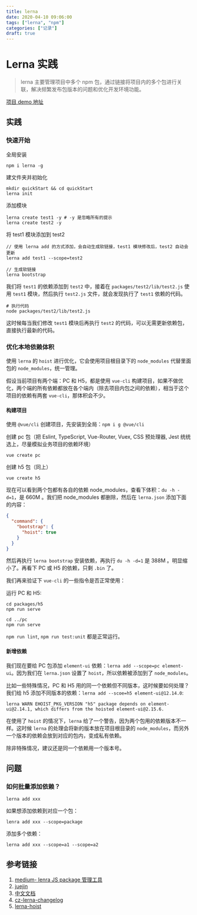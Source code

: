 ```yaml
---
title: lerna
date: 2020-04-10 09:06:00
tags: ["lerna", "npm"]
categories: ["记录"]
draft: true
---
```


# Lerna 实践

>lerna 主要管理项目中多个 npm 包，通过链接将项目内的多个包进行关联，解决频繁发布包版本的问题和优化开发环境功能。

[项目 demo 地址](https://github.com/rni-l/monorepo-practices)

## 实践

### 快速开始

全局安装

```shell
npm i lerna -g
```

建文件夹并初始化

```shell
mkdir quickStart && cd quickStart
lerna init
```

添加模块

```shell
lerna create test1 -y # -y 是忽略所有的提示
lerna create test2 -y
```

将 test1 模块添加到 test2

```shell
// 使用 lerna add 的方式添加，会自动生成软链接，test1 模块修改后，test2 自动会更新
lerna add test1 --scope=test2

// 生成软链接
lerna bootstrap
```

我们将 `test1` 的依赖添加到 `test2` 中，接着在 `packages/test2/lib/test2.js`  使用 `test1` 模块，然后执行 `test2.js` 文件，就会发现执行了 `test1` 依赖的代码。

```shell
# 执行代码
node packages/test2/lib/test2.js
```

这时候每当我们修改 `test1` 模块后再执行 `test2` 的代码，可以无需更新依赖包，直接执行最新的代码。



### 优化本地依赖体积


使用 `lerna` 的 `hoist` 进行优化，它会使用项目根目录下的 `node_modules` 代替里面包的 `node_modules`，统一管理。

假设当前项目有两个端：PC 和 H5，都是使用 `vue-cli` 构建项目，如果不做优化，两个端的所有依赖都放在各个端内（除去项目内包之间的依赖），相当于这个项目的依赖有两套 `vue-cli`，那体积会不少。

#### 构建项目

使用 `@vue/cli` 创建项目，先安装到全局：`npm i g @vue/cli`

创建 pc 包（把 Eslint, TypeScript, Vue-Router, Vuex, CSS 预处理器, Jest 统统选上，尽量模拟业务项目的依赖环境）

`vue create pc`

创建 h5 包（同上）

`vue create h5`

现在可以看到两个包都有各自的依赖 node_modules，查看下体积：`du -h -d=1`，是 660M 。我们把 node_modules 都删除，然后在 `lerna.json` 添加下面的内容：

```json
{
  "command": {
    "bootstrap": {
      "hoist": true
    }
  }
}
```

然后再执行 `lerna bootstrap` 安装依赖，再执行 `du -h -d=1` 是 388M 。明显缩小了。再看下 PC 或 H5 的依赖，只剩 `.bin` 了。

我们再来验证下 `vue-cli` 的一些指令是否正常使用：

运行 PC 和 H5:

```shell
cd packages/h5
npm run serve

cd ../pc
npm run serve
```

`npm run lint`, `npm run test:unit` 都是正常运行。

#### 新增依赖

我们现在要给 PC 包添加 `element-ui` 依赖：`lerna add --scope=pc element-ui`。因为我们在 `lerna.json` 设置了 `hoist`，所以依赖被添加到了 `node_modules`。

比如一些特殊情况，PC 和 H5 用的同一个依赖但不同版本，这时候要如何处理？我们给 h5 添加不同版本的依赖：`lerna add --scoe=h5 element-ui@12.14.0`:

```shell
lerna WARN EHOIST_PKG_VERSION "h5" package depends on element-ui@2.14.1, which differs from the hoisted element-ui@2.15.6.
```

在使用了 `hoist` 的情况下，`lerna` 给了一个警告，因为两个包用的依赖版本不一样。这时候 `lerna` 的处理会将新的版本放在项目根目录的 `node_modules`，而另外一个版本的依赖会放到对应的包内，变成私有依赖。

除非特殊情况，建议还是同一个依赖用一个版本号。



## 问题

### 如何批量添加依赖？

```shell
lerna add xxx
```

如果想添加依赖到对应一个包：

```shell
lenra add xxx --scope=package
```

添加多个依赖：

```shell
lerna add xxx --scope=a1 --scope=a2
```





## 参考链接

1. [medium- lenra JS package 管理工具](https://medium.com/lion-f2e/lerna-js-package-管理工具-e9ed360d1143)
3. [juejin](https://juejin.im/post/5a989fb451882555731b88c2#heading-1)
4. [中文文档](https://github.com/chinanf-boy/lerna-zh#入门)
5. [cz-lerna-changelog](https://github.com/atlassian/cz-lerna-changelog)
6. [lerna-hoist](https://github.com/lerna/lerna/blob/main/doc/hoist.md)

